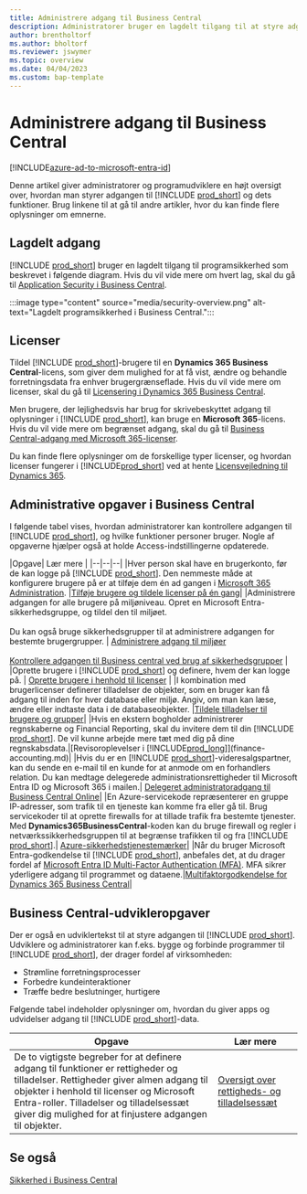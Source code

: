 ```yaml
---
title: Administrere adgang til Business Central
description: Administratorer bruger en lagdelt tilgang til at styre adgangen til Business central og dens muligheder.
author: brentholtorf
ms.author: bholtorf
ms.reviewer: jswymer
ms.topic: overview
ms.date: 04/04/2023
ms.custom: bap-template
---
```


# <a name="manage-access-to-business-central"></a>Administrere adgang til Business Central

[!INCLUDE[azure-ad-to-microsoft-entra-id](~/../shared-content/shared/azure-ad-to-microsoft-entra-id.md)]

Denne artikel giver administratorer og programudviklere en højt oversigt over, hvordan man styrer adgangen til [!INCLUDE [prod_short](includes/prod_short.md)] og dets funktioner. Brug linkene til at gå til andre artikler, hvor du kan finde flere oplysninger om emnerne.

## <a name="layered-access"></a>Lagdelt adgang

[!INCLUDE [prod_short](includes/prod_short.md)] bruger en lagdelt tilgang til programsikkerhed som beskrevet i følgende diagram. Hvis du vil vide mere om hvert lag, skal du gå til [Application Security i Business Central](/dynamics365/business-central/dev-itpro/security/security-application).

:::image type="content" source="media/security-overview.png" alt-text="Lagdelt programsikkerhed i Business Central.":::

## <a name="licenses"></a>Licenser

Tildel [!INCLUDE [prod_short](includes/prod_short.md)]-brugere til en **Dynamics 365 Business Central**-licens, som giver dem mulighed for at få vist, ændre og behandle forretningsdata fra enhver brugergrænseflade. Hvis du vil vide mere om licenser, skal du gå til [Licensering i Dynamics 365 Business Central](/dynamics365/business-central/dev-itpro/deployment/licensing).

Men brugere, der lejlighedsvis har brug for skrivebeskyttet adgang til oplysninger i [!INCLUDE [prod_short](includes/prod_short.md)], kan bruge en **Microsoft 365**-licens. Hvis du vil vide mere om begrænset adgang, skal du gå til [Business Central-adgang med Microsoft 365-licenser](admin-access-with-m365-license.md).

Du kan finde flere oplysninger om de forskellige typer licenser, og hvordan licenser fungerer i [!INCLUDE[prod_short](includes/prod_short.md)] ved at hente [Licensvejledning til Dynamics 365](https://go.microsoft.com/fwlink/?LinkId=866544).

## <a name="business-central-administrator-tasks"></a>Administrative opgaver i Business Central

I følgende tabel vises, hvordan administratorer kan kontrollere adgangen til [!INCLUDE [prod_short](includes/prod_short.md)], og hvilke funktioner personer bruger. Nogle af opgaverne hjælper også at holde Access-indstillingerne opdaterede.

|Opgave| Lær mere |
|--|--|--|
|Hver person skal have en brugerkonto, før de kan logge på [!INCLUDE [prod_short](includes/prod_short.md)]. Den nemmeste måde at konfigurere brugere på er at tilføje dem én ad gangen i [Microsoft 365 Administration](https://go.microsoft.com/fwlink/p/?linkid=2024339). |[Tilføje brugere og tildele licenser på én gang](/microsoft-365/admin/add-users/add-users)|
|Administrere adgangen for alle brugere på miljøniveau. Opret en Microsoft Entra-sikkerhedsgruppe, og tildel den til miljøet.<br><br> Du kan også bruge sikkerhedsgrupper til at administrere adgangen for bestemte brugergrupper. | [Administrere adgang til miljøer](/dynamics365/business-central/dev-itpro/administration/tenant-admin-center-manage-access)<br><br>[Kontrollere adgangen til Business central ved brug af sikkerhedsgrupper](ui-security-groups.md) |
|Oprette brugere i [!INCLUDE [prod_short](includes/prod_short.md)] og definere, hvem der kan logge på. | [Oprette brugere i henhold til licenser](ui-how-users-permissions.md) |
|I kombination med brugerlicenser definerer tilladelser de objekter, som en bruger kan få adgang til inden for hver database eller miljø. Angiv, om man kan læse, ændre eller indtaste data i de databaseobjekter. |[Tildele tilladelser til brugere og grupper](ui-define-granular-permissions.md)|
|Hvis en ekstern bogholder administrerer regnskaberne og Financial Reporting, skal du invitere dem til din [!INCLUDE [prod_short](includes/prod_short.md)]. De vil kunne arbejde mere tæt med dig på dine regnskabsdata.|[Revisoroplevelser i [!INCLUDE[prod_long](includes/prod_long.md)]](finance-accounting.md)|
|Hvis du er en [!INCLUDE [prod_short](includes/prod_short.md)]-videresalgspartner, kan du sende en e-mail til en kunde for at anmode om en forhandlers relation. Du kan medtage delegerede administrationsrettigheder til Microsoft Entra ID og Microsoft 365 i mailen.| [Delegeret administratoradgang til Business Central Online](/dynamics365/business-central/dev-itpro/administration/delegated-admin)|
|En Azure-servicekode repræsenterer en gruppe IP-adresser, som trafik til en tjeneste kan komme fra eller gå til. Brug servicekoder til at oprette firewalls for at tillade trafik fra bestemte tjenester. Med **Dynamics365BusinessCentral**-koden kan du bruge firewall og regler i netværkssikkerhedsgruppen til at begrænse trafikken til og fra [!INCLUDE [prod_short](includes/prod_short.md)].| [Azure-sikkerhedstjenestemærker](/dynamics365/business-central/dev-itpro/security/security-service-tags)|
|Når du bruger Microsoft Entra-godkendelse til [!INCLUDE [prod_short](includes/prod_short.md)], anbefales det, at du drager fordel af [Microsoft Entra ID Multi-Factor Authentication (MFA)](/azure/active-directory/authentication/concept-mfa-howitworks). MFA sikrer yderligere adgang til programmet og dataene.|[Multifaktorgodkendelse for Dynamics 365 Business Central](/dynamics365/business-central/dev-itpro/security/multifactor-authentication)|

## <a name="business-central-developer-tasks"></a>Business Central-udvikleropgaver

Der er også en udviklertekst til at styre adgangen til [!INCLUDE [prod_short](includes/prod_short.md)]. Udviklere og administratorer kan f.eks. bygge og forbinde programmer til [!INCLUDE [prod_short](includes/prod_short.md)], der drager fordel af virksomheden:  

* Strømline forretningsprocesser
* Forbedre kundeinteraktioner
* Træffe bedre beslutninger, hurtigere

Følgende tabel indeholder oplysninger om, hvordan du giver apps og udvidelser adgang til [!INCLUDE [prod_short](includes/prod_short.md)]-data.

| Opgave | Lær mere |
|--|--|
|De to vigtigste begreber for at definere adgang til funktioner er rettigheder og tilladelser. Rettigheder giver almen adgang til objekter i henhold til licenser og Microsoft Entra-roller. Tilladelser og tilladelsessæt giver dig mulighed for at finjustere adgangen til objekter. |[Oversigt over rettigheds- og tilladelsessæt](/dynamics365/business-central/dev-itpro/developer/devenv-entitlements-and-permissionsets-overview)|

## <a name="see-also"></a>Se også

[Sikkerhed i Business Central](/dynamics365/business-central/dev-itpro/security/security-and-protection)
